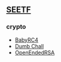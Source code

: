 
## [SEETF](https://play.seetf.sg)

### crypto

- [BabyRC4](https://github.com/Hed6eH0g/ctf/blob/main/2023/seetf/crypto/babyrc4/README.md)
- [Dumb Chall](https://github.com/Hed6eH0g/ctf/blob/main/2023/seetf/crypto/dumb_chall/README.md)
- [OpenEndedRSA](https://github.com/Hed6eH0g/ctf/blob/main/2023/seetf/crypto/openendedrsa/README.md)
